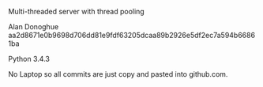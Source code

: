 Multi-threaded server with thread pooling

Alan Donoghue
aa2d8671e0b9698d706dd81e9fdf63205dcaa89b2926e5df2ec7a594b66861ba

Python 3.4.3


No Laptop so all commits are just copy and pasted into github.com.
